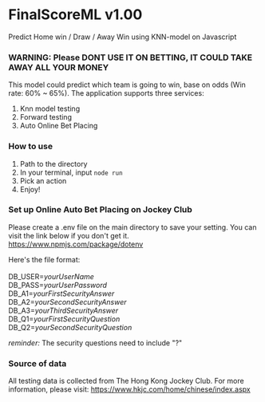 # FinalScoreML v1.00
Predict Home win / Draw / Away Win using KNN-model on Javascript



### WARNING: Please DONT USE IT ON BETTING, IT COULD TAKE AWAY ALL YOUR MONEY ###


This model could predict which team is going to win, base on odds (Win rate: 60% ~ 65%).
The application supports three services:

1. Knn model testing
2. Forward testing
3. Auto Online Bet Placing 


### How to use  ###

1. Path to the directory
2. In your terminal, input `node run`
3. Pick an action
4. Enjoy!

### Set up Online Auto Bet Placing  on Jockey Club

Please create a .env file on the main directory to save your setting.
You can visit the link below if you don't get it.
https://www.npmjs.com/package/dotenv

Here's the file format: <br><br>
DB_USER=*yourUserName* <br>
DB_PASS=*yourUserPassword* <br>
DB_A1=*yourFirstSecurityAnswer* <br>
DB_A2=*yourSecondSecurityAnswer* <br>
DB_A3=*yourThirdSecurityAnswer* <br>
DB_Q1=*yourFirstSecurityQuestion* <br>
DB_Q2=*yourSecondSecurityQuestion* <br>

*reminder:* The security questions need to include "?"

### Source of data

All testing data is collected from The Hong Kong Jockey Club.
For more information, please visit:
https://www.hkjc.com/home/chinese/index.aspx
